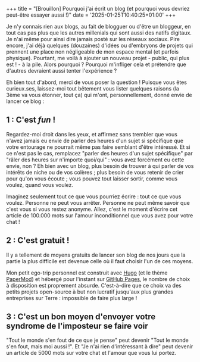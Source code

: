+++
title = "[Brouillon] Pourquoi j'ai écrit un blog (et pourquoi vous devriez peut-être essayer aussi !)"
date = '2025-01-25T10:40:25+01:00'
+++

Je n'y connais rien aux blogs, au fait de blogguer ou d'être un bloggeur, en tout cas pas plus que les autres millenials qui sont aussi des natifs digitaux. Je n'ai même pour ainsi dire jamais posté sur les réseaux sociaux. Pire encore, j'ai déjà quelques (douzaines) d'idées ou d'embryons de projets qui prennent une place non négligeable de mon espace mental (et parfois physique). Pourtant, me voilà à ajouter un nouveau projet - public, qui plus est ! - à la pile. Alors pourquoi ? Pourquoi m'infliger cela et prétendre que d'autres devraient aussi tenter l'expérience ?

Eh bien tout d'abord, merci de vous poser la question ! Puisque vous êtes curieux.ses, laissez-moi tout bêtement vous lister quelques raisons (la 3ème va vous étonner, tout ça) qui m'ont, personnellement, donné envie de lancer ce blog :

## 1 : C'est *fun* !

Regardez-moi droit dans les yeux, et affirmez sans trembler que vous n'avez jamais eu envie de parler des heures d'un sujet si spécifique que votre entourage ne pourrait même pas faire semblant d'être intéressé. Et si ce n'est pas le cas, remplacez "parler des heures d'un sujet spécifique" par "râler des heures sur n'importe quoi/qui" : vous avez forcément eu cette envie, non ? Eh bien avec un blog, plus besoin de trouver à qui parler de vos intérêts de niche ou de vos colères ; plus besoin de vous retenir de crier pour qu'on vous écoute ; vous pouvez tout laisser sortir, comme vous voulez, quand vous voulez.

Imaginez seulement tout ce que vous pourriez écrire : tout ce que vous voulez. Personne ne peut vous arrêter. Personne ne peut même savoir que c'est vous si vous restez anonyme. Allez, c'est le moment d'écrire cet article de 100.000 mots sur l'amour inconditionnel que vous avez pour votre chat !

## 2 : C'est gratuit !

Il y a tellement de moyens gratuits de lancer son blog de nos jours que la partie la plus difficile est devenue celle où il faut choisir l'un de ces moyens.

Mon petit ego-trip personnel est construit avec [Hugo](https://gohugo.io) (et le thème [PaperMod](https://github.com/adityatelange/hugo-PaperMod)) et hébergé pour l'instant sur [GitHub Pages](https://pages.github.com/), le nombre de choix à disposition est proprement absurde. C'est-à-dire que ce choix va des petits projets open-source à but non lucratif jusqu'aux plus grandes entreprises sur Terre : impossible de faire plus large !

## 3 : C'est un bon moyen d'envoyer votre syndrome de l'imposteur se faire voir

"Tout le monde s'en fout de ce que je pense" peut devenir "Tout le monde s'en fout, mais moi aussi !". Et "Je n'ai rien d'intéressant à dire" peut devenir un article de 5000 mots sur votre chat et l'amour que vous lui portez.